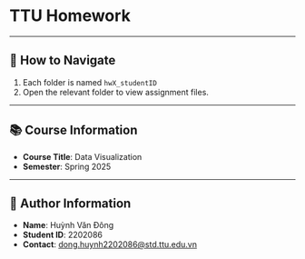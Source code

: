 # TTU Homework

---

## 🧭 How to Navigate

1. Each folder is named `hwX_studentID` 
2. Open the relevant folder to view assignment files.

---

## 📚 Course Information
- **Course Title**: Data Visualization
- **Semester**: Spring 2025

---


## 🙋 Author Information

- **Name**: Huỳnh Văn Đông
- **Student ID**: 2202086
- **Contact**: dong.huynh2202086@std.ttu.edu.vn

